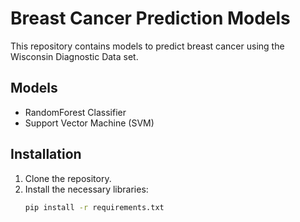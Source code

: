 # Breast Cancer Prediction Models

This repository contains models to predict breast cancer using the Wisconsin Diagnostic Data set.

## Models
- RandomForest Classifier
- Support Vector Machine (SVM)

## Installation
1. Clone the repository.
2. Install the necessary libraries:
   ```sh
   pip install -r requirements.txt
